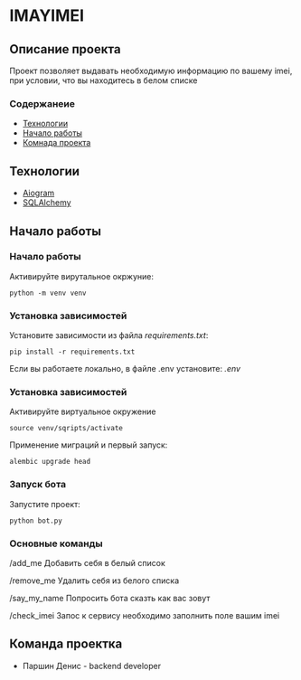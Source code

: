 # IMAYIMEI
## Описание проекта
Проект позволяет выдавать необходимую информацию по вашему imei, при условии, что вы находитесь в белом списке
### Содержанеие

- [Технологии](#tech)
- [Начало работы](#begining)
- [Комнада проекта](#team)

## <a name="tech">Технологии</a>

- [Aiogram](https://aiogram.dev/)
- [SQLAlchemy](https://www.sqlalchemy.org/)

## <a name="begining">Начало работы</a>

### Начало работы

Активируйте вирутальное окржуние:

```
python -m venv venv
```

### Установка зависимостей

Установите зависимости из файла *requirements.txt*:

```
pip install -r requirements.txt
```

Если вы работаете локально, в файле .env установите:
*.env*

### Установка зависимостей

Активируйте виртуальное окружение

```
source venv/sqripts/activate
```

Применение миграций и первый запуск:

```
alembic upgrade head
```

### Запуск бота

Запустите проект:

```
python bot.py
```

### Основные команды

/add_me
Добавить себя в белый список

/remove_me
Удалить себя из белого списка

/say_my_name
Попросить бота сказть как вас зовут

/check_imei <int>
Запос к сервису необходимо заполнить поле вашим imei

## <a name="team">Команда проектка</a>

- Паршин Денис - backend developer
